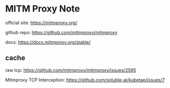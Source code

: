 # MITM Proxy Note

official site: <https://mitmproxy.org/>

github repo: <https://github.com/mitmproxy/mitmproxy>

docs: <https://docs.mitmproxy.org/stable/>

## cache

raw tcp: <https://github.com/mitmproxy/mitmproxy/issues/2595>

Mitmproxy TCP Interception: <https://github.com/soluble-ai/kubetap/issues/7>